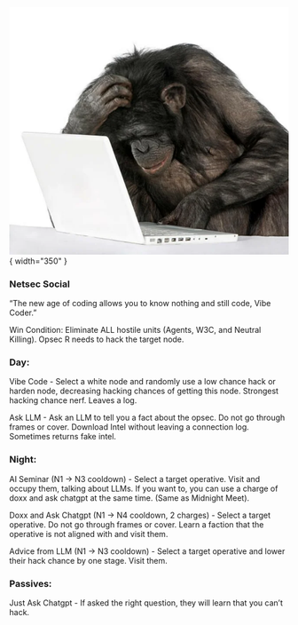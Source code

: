 ![vibecoder.png](Images/vibecoder.png){ width="350" }

### **Netsec Social**

“The new age of coding allows you to know nothing and still code, Vibe Coder.”

Win Condition: Eliminate ALL hostile units (Agents, W3C, and Neutral Killing). Opsec R needs to hack the target node.

### **Day:**

Vibe Code - Select a white node and randomly use a low chance hack or harden node, decreasing hacking chances of getting this node. Strongest hacking chance nerf. Leaves a log.

Ask LLM - Ask an LLM to tell you a fact about the opsec. Do not go through frames or cover. Download Intel without leaving a connection log. Sometimes returns fake intel.

### **Night:**

AI Seminar (N1 -> N3 cooldown) - Select a target operative. Visit and occupy them, talking about LLMs. If you want to, you can use a charge of doxx and ask chatgpt at the same time. (Same as Midnight Meet).

Doxx and Ask Chatgpt (N1 -> N4 cooldown, 2 charges) - Select a target operative. Do not go through frames or cover. Learn a faction that the operative is not aligned with and visit them.

Advice from LLM (N1 -> N3 cooldown) - Select a target operative and lower their hack chance by one stage. Visit them.

### **Passives:**

Just Ask Chatgpt - If asked the right question, they will learn that you can’t hack.